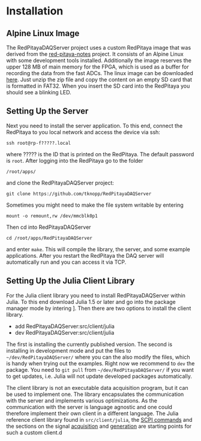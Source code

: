 # Installation

## Alpine Linux Image

The RedPitayaDAQServer project uses a custom RedPitaya image that was derived from the [red-pitaya-notes](https://github.com/pavel-demin/red-pitaya-notes) project. It consists of an Alpine Linux with some development tools installed. Additionally the image reserves the upper 128 MB of main memory for the FPGA, which is used as a buffer for recording the data from the fast ADCs. The linux image can be downloaded [here](https://media.tuhh.de/ibi/2020.09RedPitayaDAQServerImage.zip). Just unzip the zip file and copy the content on an empty SD card that is formatted in FAT32. When you insert the SD card into the RedPitaya you should see a blinking LED.

## Setting Up the Server

Next you need to install the server application. To this end, connect the RedPitaya to you local network and access the device via ssh:
```
ssh root@rp-f?????.local
```
where ????? is the ID that is printed on the RedPitaya. The default password is `root`.
After logging into the RedPitaya go to the folder
```
/root/apps/
```
and clone the RedPitayaDAQServer project:
```
git clone https://github.com/tknopp/RedPitayaDAQServer
```
Sometimes you might need to make the file system writable by entering
```
mount -o remount,rw /dev/mmcblk0p1
```

Then cd into RedPitayaDAQServer
```
cd /root/apps/RedPitayaDAQServer
```
and enter `make`. This will compile the library, the server, and some example applications. After you restart the RedPitaya the DAQ server will automatically run and you can access it via TCP.


## Setting Up the Julia Client Library

For the Julia client library you need to install RedPitayaDAQServer within Julia. To this end
download Julia 1.5 or later and go into the package manager mode by intering ]. Then there are two
options to install the client library.

 * add RedPitayaDAQServer:src/client/julia
 * dev RedPitayaDAQServer:src/client/julia

The first is installing the currently published version. The second is installing in development mode and put the files to `~/dev/RedPitayaDAQServer/` where you can the also modify the files, which is handy when trying out the examples. Right now we recommend to `dev` the package. You need to `git pull` from `~/dev/RedPitayaDAQServer/` if you want to get updates, i.e. Julia will not update developed packages automatically.

The client library is not an executable data acquisition program, but it can be used to implement one. The library encapsulates the communication with the server and implements various optimizations. As the communication with the server is language agnostic and one could therefore implement their own client in a different language. The Julia reference client library found in `src/client/julia`, the [SCPI commands](scpi.md) and the sections on the signal [acquisition](acqusition.md) and [generation](generation.md) are starting points for such a custom client.d